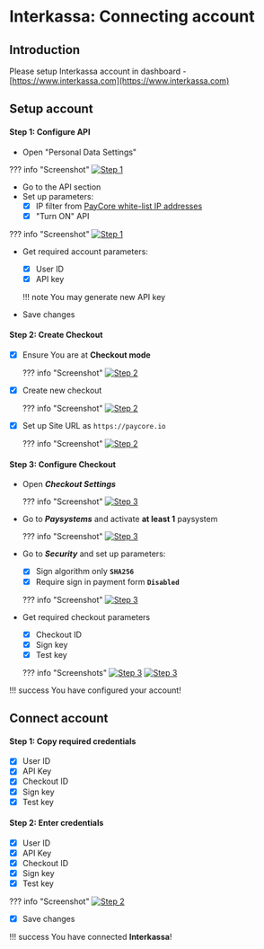 # Interkassa: Connecting account

## Introduction

Please setup Interkassa account in dashboard - 
[https://www.interkassa.com](https://www.interkassa.com)

## Setup account

#### Step 1: Configure API 
- Open "Personal Data Settings"

??? info "Screenshot"
    [![Step 1](images/interkassa-step1.png)](images/interkassa-step1.png)

- Go to the API section
- Set up parameters:
    - [x] IP filter from [PayCore white-list IP addresses](/ips)
    - [x] "Turn ON" API

??? info "Screenshot"
    [![Step 1](images/interkassa-step1_1.png)](images/interkassa-step1_1.png)


 - Get required account parameters:   
   
    - [x] User ID
    - [x] API key 

    !!! note
        You may generate new API key

- Save changes
#### Step 2: Create Checkout

- [x] Ensure You are at **Checkout mode**
    
    ??? info "Screenshot"
        [![Step 2](images/interkassa-step2.png)](images/interkassa-step2.png)

- [x] Create new checkout
    
    ??? info "Screenshot"
        [![Step 2](images/interkassa-step2_1.png)](images/interkassa-step2_1.png)

- [x] Set up  Site URL as ```https://paycore.io```
      
    ??? info "Screenshot"
        [![Step 2](images/interkassa-step2_2.png)](images/interkassa-step2_2.png)

#### Step 3: Configure Checkout

- Open **_Checkout Settings_**

    ??? info "Screenshot"
        [![Step 3](images/interkassa-step3_1.png)](images/interkassa-step3_1.png)

- Go to **_Paysystems_** and activate **at least 1** paysystem

    ??? info "Screenshot"
        [![Step 3](images/interkassa-step3_2.png)](images/interkassa-step3_2.png)

- Go to **_Security_** and set up parameters:
    - [x] Sign algorithm only **```SHA256```**
    - [x] Require sign in payment form  **```Disabled```**

    ??? info "Screenshot"
        [![Step 3](images/interkassa-step3_3.png)](images/interkassa-step3_3.png)

- Get required checkout parameters
    
    - [x] Checkout ID
    - [x] Sign key
    - [x] Test key

    ??? info "Screenshots"
        [![Step 3](images/interkassa-step3_4.png)](images/interkassa-step3_4.png)
        [![Step 3](images/interkassa-step3_5.png)](images/interkassa-step3_5.png)

!!! success
    You have configured your account!
    
## Connect account

#### Step 1: Copy required credentials

- [x] User ID
- [x] API Key
- [x] Checkout ID
- [x] Sign key
- [x] Test key

#### Step 2: Enter credentials

- [x] User ID
- [x] API Key
- [x] Checkout ID
- [x] Sign key
- [x] Test key

??? info "Screenshot"
    [![Step 2](images/interkassa-step_connect.png)](images/interkassa-step_connect.png)
    
- [x] Save changes

!!! success
    You have connected **Interkassa**!